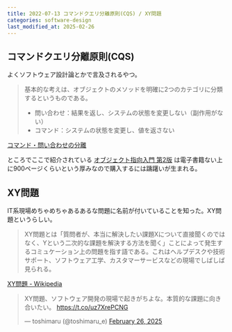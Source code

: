 ```yaml
---
title: 2022-07-13 コマンドクエリ分離原則(CQS) / XY問題
categories: software-design
last_modified_at: 2025-02-26
---
```


## コマンドクエリ分離原則(CQS)

よくソフトウェア設計論とかで言及されるやつ。

> 基本的な考えは、オブジェクトのメソッドを明確に2つのカテゴリに分類するというものである。
>
> - 問い合わせ：結果を返し、システムの状態を変更しない（副作用がない）
> - コマンド：システムの状態を変更し、値を返さない

[コマンド・問い合わせの分離](https://bliki-ja.github.io/CommandQuerySeparation/)

ところでここで紹介されている [オブジェクト指向入門 第2版](https://www.shoeisha.co.jp/book/author/3753) は電子書籍ない上に900ページくらいという厚みなので購入するには躊躇いが生まれる。

## XY問題

IT系現場めちゃめちゃあるあるな問題に名前が付いていることを知った。XY問題というらしい。

> XY問題とは「質問者が、本当に解決したい課題Xについて直接聞くのではなく、Yという二次的な課題を解決する方法を聞く」ことによって発生するコミュケーション上の問題を指す語である。これはヘルプデスクや技術サポート、ソフトウェア工学、カスタマーサービスなどの現場でしばしば見られる。

[XY問題 - Wikipedia](https://ja.wikipedia.org/wiki/XY%E5%95%8F%E9%A1%8C)

<blockquote class="twitter-tweet"><p lang="ja" dir="ltr">XY問題、ソフトウェア開発の現場で起きがちよな。本質的な課題に向き合いたい。 <a href="https://t.co/uz7XrePCNG">https://t.co/uz7XrePCNG</a></p>&mdash; toshimaru (@toshimaru_e) <a href="https://twitter.com/toshimaru_e/status/1894594300950056986?ref_src=twsrc%5Etfw">February 26, 2025</a></blockquote> <script async src="https://platform.twitter.com/widgets.js" charset="utf-8"></script>
